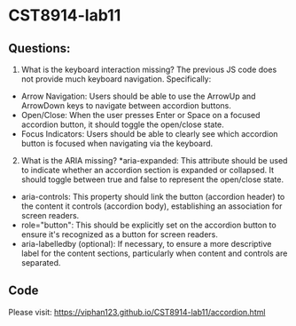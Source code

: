 ﻿# CST8914-lab11
## Questions:
1. What is the keyboard interaction missing?
The previous JS code does not provide much keyboard navigation. Specifically:
* Arrow Navigation: Users should be able to use the ArrowUp and ArrowDown keys to navigate between accordion buttons.
* Open/Close: When the user presses Enter or Space on a focused accordion button, it should toggle the open/close state.
* Focus Indicators: Users should be able to clearly see which accordion button is focused when navigating via the keyboard.
2. What is the ARIA missing?
*aria-expanded: This attribute should be used to indicate whether an accordion section is expanded or collapsed. It should toggle between true and false to represent the open/close state.
* aria-controls: This property should link the button (accordion header) to the content it controls (accordion body), establishing an association for screen readers.
* role="button": This should be explicitly set on the accordion button to ensure it's recognized as a button for screen readers.
* aria-labelledby (optional): If necessary, to ensure a more descriptive label for the content sections, particularly when content and controls are separated.
## Code
Please visit: https://viphan123.github.io/CST8914-lab11/accordion.html
